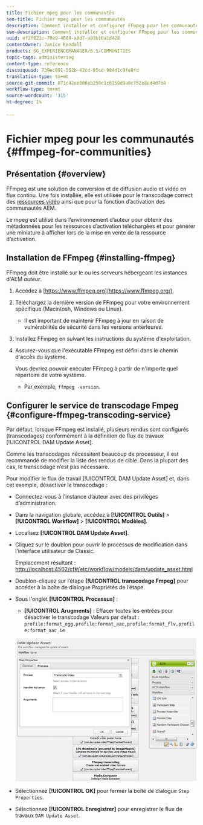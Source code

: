```yaml
---
title: Fichier mpeg pour les communautés
seo-title: Fichier mpeg pour les communautés
description: Comment installer et configurer FFmpeg pour les communautés
seo-description: Comment installer et configurer FFmpeg pour les communautés
uuid: ef2f821c-70e9-4889-a8d7-a93b10a1d428
contentOwner: Janice Kendall
products: SG_EXPERIENCEMANAGER/6.5/COMMUNITIES
topic-tags: administering
content-type: reference
discoiquuid: 739ec991-552b-42cd-85cd-984d1c9fe8fd
translation-type: tm+mt
source-git-commit: 871c42ee000eb250c1c6159d9a0c752e8ed4d7b8
workflow-type: tm+mt
source-wordcount: '315'
ht-degree: 1%

---
```



# Fichier mpeg pour les communautés {#ffmpeg-for-communities}

## Présentation {#overview}

FFmpeg est une solution de conversion et de diffusion audio et vidéo en flux continu. Une fois installée, elle est utilisée pour le transcodage correct des [ressources vidéo](../../help/sites-authoring/default-components-foundation.md#video) ainsi que pour la fonction d’activation des communautés AEM.

Le mpeg est utilisé dans l’environnement d’auteur pour obtenir des métadonnées pour les ressources d’activation téléchargées et pour générer une miniature à afficher lors de la mise en vente de la ressource d’activation.

## Installation de FFmpeg {#installing-ffmpeg}

FFmpeg doit être installé sur le ou les serveurs hébergeant les instances d&#39;AEM *auteur*.

1. Accédez à [https://www.ffmpeg.org](https://www.ffmpeg.org/).
1. Téléchargez la dernière version de FFmpeg pour votre environnement spécifique (Macintosh, Windows ou Linux).

   * Il est important de maintenir FFmpeg à jour en raison de vulnérabilités de sécurité dans les versions antérieures.

1. Installez FFmpeg en suivant les instructions du système d&#39;exploitation.

1. Assurez-vous que l&#39;exécutable FFmpeg est défini dans le chemin d&#39;accès du système.

   Vous devriez pouvoir exécuter FFmpeg à partir de n&#39;importe quel répertoire de votre système.

   * Par exemple, `ffmpeg -version`.

## Configurer le service de transcodage Fmpeg {#configure-ffmpeg-transcoding-service}

Par défaut, lorsque FFmpeg est installé, plusieurs rendus sont configurés (transcodages) conformément à la définition de flux de travaux [!UICONTROL DAM Update Asset].

Comme les transcodages nécessitent beaucoup de processeur, il est recommandé de modifier la liste des rendus de cible. Dans la plupart des cas, le transcodage n’est pas nécessaire.

Pour modifier le flux de travail [!UICONTROL DAM Update Asset] et, dans cet exemple, désactiver le transcodage :

* Connectez-vous à l’instance d’auteur avec des privilèges d’administration.
* Dans la navigation globale, accédez à **[!UICONTROL Outils]** > **[!UICONTROL Workflow]** > **[!UICONTROL Modèles]**.
* Localisez **[!UICONTROL DAM Update Asset]**.
* Cliquez sur le doublon pour ouvrir le processus de modification dans l’interface utilisateur de Classic.

   Emplacement résultant : [http://localhost:4502/cf#/etc/workflow/models/dam/update_asset.html](http://localhost:4502/cf#/etc/workflow/models/dam/update_asset.html)

* Doublon-cliquez sur l’étape **[!UICONTROL transcodage Fmpeg]** pour accéder à la boîte de dialogue Propriétés de l’étape.
* Sous l&#39;onglet **[!UICONTROL Processus]** :

   * **[!UICONTROL Arugments]** : Effacer toutes les entrées pour désactiver le transcodage Valeurs par défaut :  `profile:format_ogg,profile:format_aac,profile:format_flv,profile:format_aac_ie`

   ![configure-ffmpeg](assets/configure-ffmpeg.png)

* Sélectionnez **[!UICONTROL OK]** pour fermer la boîte de dialogue `Step Properties`.

* Sélectionnez **[!UICONTROL Enregistrer]** pour enregistrer le flux de travaux `DAM Update Asset`.



